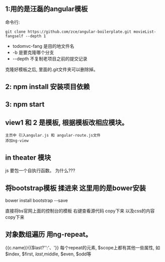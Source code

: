 
## 1:用的是汪磊的angular模板

命令行:
		
	git clone https://github.com/zce/angular-boilerplate.git movieList-fangself --depth 1

-	todomvc-fang 是目的地文件名
-	-b 是要克隆哪个分支
-	--depth 不复制老项目之前的提交记录

克隆好模板之后, 里面的.git文件夹可以删除掉。

## 2: npm install 安装项目依赖

## 3: npm start

## view1 和 2 是模板, 根据模板改相应模块。
	
	主页中 引入angular.js 和 angular-route.js文件
	添加ng-view

## in theater 模块
js 要包一个自执行函数。 为什么???


## 将bootstrap模板 揉进来 这里用的是bower安装

bower install bootstrap --save

直接将bs官网上面的控制台的模板  右键查看源代码 copy下来 以及css的内容copy下来

##  对象数组遍历  用ng-repeat。 
 
<span ng-repeat="c in movie.casts">{{c.name}}{{$last?'':'、'}}
每个repeat的元素, $scope上都有其他一些属性,  如 $index, $first, $last,$middle, $even, $odd等
